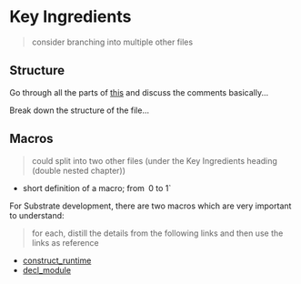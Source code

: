 # Key Ingredients
> consider branching into multiple other files

## Structure

Go through all the parts of [this](https://github.com/paritytech/substrate/blob/HEAD/srml/example/src/lib.rs) and discuss the comments basically...

Break down the structure of the file...

## Macros
> could split into two other files (under the Key Ingredients heading (double nested chapter))

* short definition of a macro; from` `0 to 1`
 
For Substrate development, there are two macros which are very important to understand:

> for each, distill the details from the following links and then use the links as reference

* [construct_runtime](https://docs.substrate.dev/docs/construct_runtime)
* [decl_module](https://docs.substrate.dev/docs/decl_module)